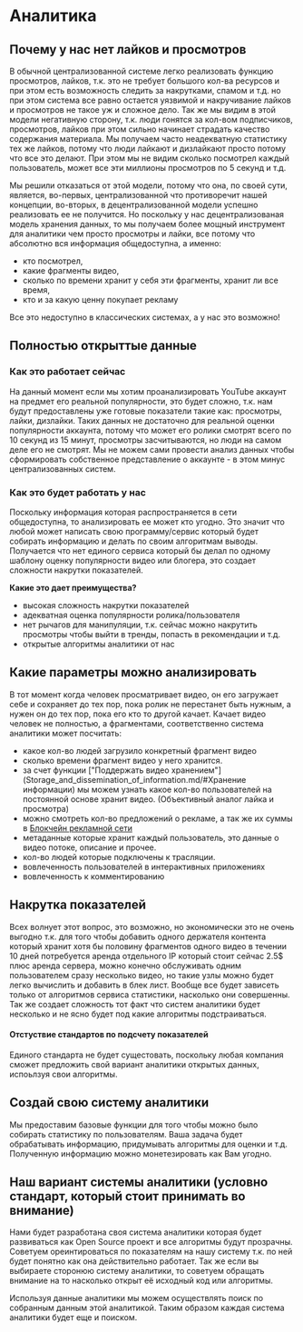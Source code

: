 # Аналитика

## Почему у нас нет лайков и просмотров
В обычной централизованной системе легко реализовать функцию просмотров, лайков, т.к. это не требует большого кол-ва ресурсов и при этом есть возможность следить за накрутками, спамом и т.д. но при этом система все равно остается уязвимой и накручивание лайков и просмотров не такое уж и сложное дело. Так же мы видим в этой модели негативную сторону, т.к. люди гонятся за кол-вом подписчиков, просмотров, лайков при этом сильно начинает страдать качество содержания материала. Мы получаем часто неадекватную статистику тех же лайков, потому что люди лайкают и дизлайкают просто потому что все это делают. При этом мы не видим сколько посмотрел каждый пользователь, может все эти миллионы просмотров по 5 секунд и т.д. 

Мы решили отказаться от этой модели, потому что она, по своей сути, является, во-первых, централизованной что противоречит нашей концепции, во-вторых, в децентрализованной модели успешно реализовать ее не получится. Но поскольку у нас децентрализованая модель хранения данных, то мы получаем более мощный инструмент для аналитики чем просто просмотры и лайки, все потому что абсолютно вся информация общедоступна, а именно: 
- кто посмотрел, 
- какие фрагменты видео, 
- сколько по времени хранит у себя эти фрагменты, хранит ли все время,
- кто и за какую ценну покупает рекламу

Все это недоступно в классических системах, а у нас это возможно!

## Полностью открыттые данные

### Как это работает сейчас
На данный момент если мы хотим проанализировать YouTube аккаунт на предмет его реальной популярности, это будет сложно, т.к. нам будут предоставлены уже готовые показатели такие как: просмотры, лайки, дизлайки. Таких данных не достаточно для реальной оценки популярности аккаунта, потому что может его ролики смотрят всего по 10 секунд из 15 минут, просмотры засчитываются, но люди на самом деле его не смотрят. Мы не можем сами провести анализ данных чтобы сформировать собственное представление о аккаунте - в этом минус централизованных систем. 

### Как это будет работать у нас
Поскольку информация которая распространяется в сети общедоступна, то анализировать ее может кто угодно. Это значит что любой может написать свою программу/сервис который будет собирать информацию и делать по своим алгоритмам выводы. Получается что нет единого сервиса который бы делал по одному шаблону оценку популярности видео или блогера, это создает сложности накрутки показателей. 

**Какие это дает преимущества?**
- высокая сложность накрутки показателей
- адекватная оценка популярности ролика/пользователя
- нет рычагов для манипуляции, т.к. сейчас можно накрутить просмотры чтобы выйти в тренды, попасть в рекомендации и т.д.
- открытые алгоритмы аналитики от нас

## Какие параметры можно анализировать
В тот момент когда человек просматривает видео, он его загружает себе и сохраняет до тех пор, пока ролик не перестанет быть нужным, а нужен он до тех пор, пока его кто то другой качает. Качает видео человек не полностью, а фрагментами, соответственно система аналитики может посчитать:

- какое кол-во людей загрузило конкретный фрагмент видео
- сколько времени фрагмент видео у него хранится.
- за счет функции ["Поддержать видео хранением"](Storage_and_dissemination_of_information.md/#Хранение информации) мы можем узнать какое кол-во пользователей на постоянной основе хранит видео. (Объективный аналог лайка и просмотра)
- можно смотреть кол-во предложений о рекламе, а так же их суммы в [Блокчейн рекламной сети](Blockchain_ad_network.md)
- метаданные которые хранит каждый пользователь, это данные о видео потоке, описание и прочее. 
- кол-во людей которые подключены к трасляции. 
- вовлеченность пользователей в интерактивных приложениях
- вовлеченность к комментированию 

## Накрутка показателей
Всех волнует этот вопрос, это возможно, но экономически это не очень выгодно т.к. для того чтобы добавить одного держателя контента который хранит хотя бы половину фрагментов одного видео в течении 10 дней потребуется аренда отдельного IP который стоит сейчас 2.5$ плюс аренда сервера, можно конечно обслуживать одним пользователем сразу несколько видео, но такие узлы можно будет легко вычислить и добавить в блек лист. Вообще все будет зависеть только от алгоритмов сервиса статистики, насколько они совершенны. Так же создает сложность тот факт что систем аналитики будет несколько и не ясно будет под какие алгоритмы подстраиваться.

#### Отстуствие стандартов по подсчету показателей
Единого стандарта не будет сущестовать, поскольку любая компания сможет предложить свой вариант аналитики открытых данных, испоьлзуя свои алгоритмы. 

## Создай свою систему аналитики
Мы предоставим базовые функции для того чтобы можно было собирать статистику по пользователям. Ваша задача будет обрабатывать информацию, придумывать алгоритмы для оценки и т.д.
Полученную информацию можно монетезировать как Вам угодно.

## Наш вариант системы аналитики (условно стандарт, который стоит принимать во внимание)

Нами будет разработана своя система аналитики которая будет развиваться как Open Source проект и все алгоритмы будут прозрачны. Советуем ореинтироваться по показателям на нашу систему т.к. по ней будет понятно как она действительно работает. Так же если вы выбираете сторонюю систему аналитики, то советуем обращать внимание на то насколько открыт её исходный код или алгоритмы.

Используя данные аналитики мы можем осуществлять поиск по собранным данным этой аналитикой.
Таким образом каждая система аналитики будет еще и поиском.